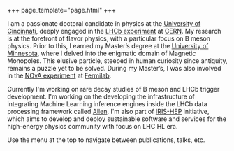 +++
page_template="page.html"
+++


I am a passionate doctoral candidate in physics at the [University of Cincinnati](https://www.uc.edu), deeply engaged in the [LHCb experiment](https://lhcb.cern.ch) at [CERN](https://cern.ch). My research is at the forefront of flavor physics, with a particular focus on B meson physics. Prior to this, I earned my Master’s degree at the [University of Minnesota](https://www.umn.edu), where I delved into the enigmatic domain of Magnetic Monopoles. This elusive particle, steeped in human curiosity since antiquity, remains a puzzle yet to be solved. During my Master’s, I was also involved in the [NOvA experiment](https://novaexperiment.fnal.gov/) at [Fermilab](https://www.fnal.gov). 

Currently I'm working on rare decay studies of B meson and LHCb trigger development. I'm working on the developing the infrastructure of integrating Machine Learning inference engines inside the LHCb data processing framework called [Allen](https://arxiv.org/abs/1912.09161). I'm also part of [IRIS-HEP](https://iris-hep.org/) initiative, which aims to develop and deploy sustainable software and services for the high-energy physics community with focus on LHC HL era.

Use the menu at the top to navigate between publications, talks, etc.

